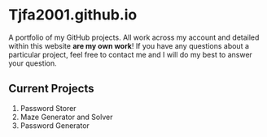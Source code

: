 # Tjfa2001.github.io

A portfolio of my GitHub projects. All work across my account and detailed within this website **are my own work**! If you have any questions about a particular project, feel free to contact me and I will do my best to answer your question.

## Current Projects

1. Password Storer
2. Maze Generator and Solver
3. Password Generator
